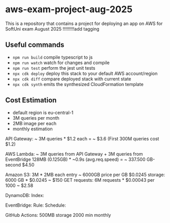 # aws-exam-project-aug-2025
This is a repository that contains a project for deploying an app on AWS for SoftUni exam August 2025
!!!!!!!!!add tagging

## Useful commands

* `npm run build`   compile typescript to js
* `npm run watch`   watch for changes and compile
* `npm run test`    perform the jest unit tests
* `npx cdk deploy`  deploy this stack to your default AWS account/region
* `npx cdk diff`    compare deployed stack with current state
* `npx cdk synth`   emits the synthesized CloudFormation template


## Cost Estimation
- default region is eu-central-1
- 3M queries per month 
- 2MB image per each 
- monthly estimation

API Gateway: 
    ~ 3M queries * $1.2 each = ~ $3.6  (First 300M queries cost $1.2)

AWS Lambda: 
    ~ 3M queries from API Gateway + 3M queries from EventBridge
    128MB (0.125GB) * ~0.9s (avg.req.speed) = ~ 337.500 GB-second
    $4.50

Amazon S3: 
    3M * 2MB each entry ~ 6000GB
    price per GB $0.0245
    storage: 6000 GB * $0.0245 ~ $150
    GET requests: 6M requests * $0.00043 per 1000 ~ $2.58

DynamoDB: 
    Index: 

EventBridge: 
    Rule: 
    Schedule: 

GitHub Actions: 
    500MB storage
    2000 min monthly



